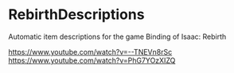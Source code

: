 # RebirthDescriptions
Automatic item descriptions for the game Binding of Isaac: Rebirth

https://www.youtube.com/watch?v=--TNEVn8rSc
https://www.youtube.com/watch?v=PhG7YOzXIZQ
